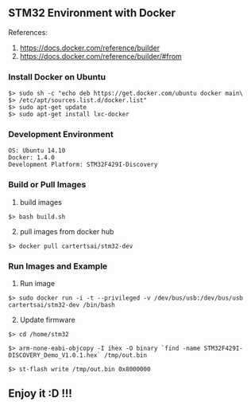 STM32 Environment with Docker
-----------------------------

References:
1. https://docs.docker.com/reference/builder
2. https://docs.docker.com/reference/builder/#from


### Install Docker on Ubuntu

```
$> sudo sh -c "echo deb https://get.docker.com/ubuntu docker main\
$> /etc/apt/sources.list.d/docker.list"
$> sudo apt-get update
$> sudo apt-get install lxc-docker
```

### Development Environment
```
OS: Ubuntu 14.10
Docker: 1.4.0
Development Platform: STM32F429I-Discovery
```
### Build or Pull Images

1. build images
```
$> bash build.sh
```
2. pull images from docker hub
```
$> docker pull cartertsai/stm32-dev 
```

### Run Images and Example

1. Run image

```
$> sudo docker run -i -t --privileged -v /dev/bus/usb:/dev/bus/usb cartertsai/stm32-dev /bin/bash
```

2. Update firmware 

```
$> cd /home/stm32

$> arm-none-eabi-objcopy -I ihex -O binary `find -name STM32F429I-DISCOVERY_Demo_V1.0.1.hex` /tmp/out.bin

$> st-flash write /tmp/out.bin 0x8000000
```

## Enjoy it :D !!!


